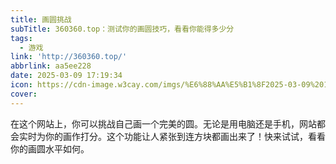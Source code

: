 ```yaml
---
title: 画圆挑战
subTitle: 360360.top：测试你的画圆技巧，看看你能得多少分
tags:
  - 游戏
link: 'http://360360.top/'
abbrlink: aa5ee228
date: 2025-03-09 17:19:34
icon: https://cdn-image.w3cay.com/imgs/%E6%88%AA%E5%B1%8F2025-03-09%2017.20.12.jpg
cover:
---
```


在这个网站上，你可以挑战自己画一个完美的圆。无论是用电脑还是手机，网站都会实时为你的画作打分。这个功能让人紧张到连方块都画出来了！快来试试，看看你的画圆水平如何。